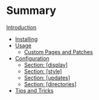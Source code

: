 # Summary

[Introduction](./intro.md)

- [Installing](./installing.md)
- [Usage](./usage.md)
  - [Custom Pages and Patches](./usage_custom_pages.md)
- [Configuration](./config.md)
  - [Section: \[display\]](./config_display.md)
  - [Section: \[style\]](./config_style.md)
  - [Section: \[updates\]](./config_updates.md)
  - [Section: \[directories\]](./config_directories.md)
- [Tips and Tricks](./tips_and_tricks.md)
